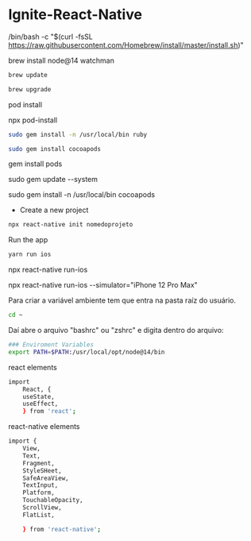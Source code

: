 # Ignite-React-Native

/bin/bash -c "$(curl -fsSL https://raw.githubusercontent.com/Homebrew/install/master/install.sh)"

brew install node@14 watchman

```sh
brew update
```

```sh
brew upgrade
```

pod install

npx pod-install

```sh
sudo gem install -n /usr/local/bin ruby
```

```sh
sudo gem install cocoapods
```

gem install pods

sudo gem update --system

sudo gem install -n /usr/local/bin cocoapods

-   Create a new project

```sh
npx react-native init nomedoprojeto
```

Run the app

```sh
yarn run ios
```

npx react-native run-ios

npx react-native run-ios --simulator="iPhone 12 Pro Max"

Para criar a variável ambiente tem que entra na pasta raíz do usuário.

```sh
cd ~
```

Daí abre o arquivo "bashrc" ou "zshrc" e digita dentro do arquivo:

```sh
### Enviroment Variables
export PATH=$PATH:/usr/local/opt/node@14/bin
```

react elements

```sh
import
    React, {
    useState,
    useEffect,
    } from 'react';
```

react-native elements

```sh
import {
    View,
    Text,
    Fragment,
    StyleSHeet,
    SafeAreaView,
    TextInput,
    Platform,
    TouchableOpacity,
    ScrollView,
    FlatList,

    } from 'react-native';
```
